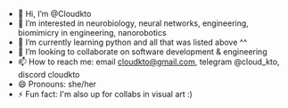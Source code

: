 - 👋 Hi, I’m @Cloudkto
- 👀 I’m interested in neurobiology, neural networks, engineering, biomimicry in engineering, nanorobotics
- 🌱 I’m currently learning python and all that was listed above ^^
- 💞️ I’m looking to collaborate on software development & engineering
- 📫 How to reach me: email cloudkto@gmail.com, telegram @cloud_kto, discord cloudkto
- 😄 Pronouns: she/her
- ⚡ Fun fact: I'm also up for collabs in visual art :)

<!---
Cloudkto/Cloudkto is a ✨ special ✨ repository because its `README.md` (this file) appears on your GitHub profile.
You can click the Preview link to take a look at your changes.
--->
